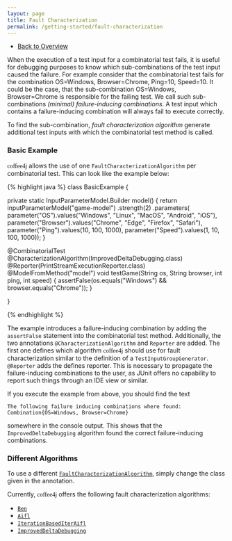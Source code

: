 ```yaml
---
layout: page
title: Fault Characterization
permalink: /getting-started/fault-characterization
---
```


* [Back to Overview](../getting-started/)

When the execution of a test input for a combinatorial test fails, it is useful for debugging purposes to know which
sub-combinations of the test input caused the failure.
For example consider that the combinatorial test fails for the combination OS=Windows, Browser=Chrome, Ping=10, Speed=10.
It could be the case, that the sub-combination OS=Windows, Browser=Chrome is responsible for the failing test.
We call such sub-combinations <i>(minimal) failure-inducing combinations</i>.
A test input which contains a failure-inducing combination will always fail to execute correctly.

To find the sub-combination, <i>fault characterization algorithm</i> generate additional test inputs with which the
combinatorial test method is called.

### Basic Example

<font style="font-family: 'Abril Fatface', serif;">coffee4j</font> allows the use of one `FaultCharacterizationAlgorithm`
per combinatorial test.
This can look like the example below:

{% highlight java %}
class BasicExample {

  private static InputParameterModel.Builder model() {
    return inputParameterModel("game-model")
        .strength(2)
        .parameters(
            parameter("OS").values("Windows", "Linux", "MacOS", "Android", "iOS"),
            parameter("Browser").values("Chrome", "Edge", "Firefox", "Safari"),
            parameter("Ping").values(10, 100, 1000),
            parameter("Speed").values(1, 10, 100, 1000));
  }

  @CombinatorialTest
  @CharacterizationAlgorithm(ImprovedDeltaDebugging.class)
  @Reporter(PrintStreamExecutionReporter.class)
  @ModelFromMethod("model")
  void testGame(String os, String browser, int ping, int speed) {
    assertFalse(os.equals("Windows") && browser.equals("Chrome"));
  }

}

{% endhighlight %}

The example introduces a failure-inducing combination by adding the `assertFalse` statement into the combinatorial test
method.
Additionally, the two annotations `@CharacterizationAlgorithm` and `Reporter` are added.
The first one defines which algorithm <font style="font-family: 'Abril Fatface', serif;">coffee4j</font> should use
for fault characterization similar to the definition of a `TestInputGroupGenerator`.
`@Reporter` adds the defines reporter.
This is necessary to propagate the failure-inducing combinations to the user, as JUnit offers no capability to report
such things through an IDE view or similar.

If you execute the example from above, you should find the text

```
The following failure inducing combinations where found:
Combination{OS=Windows, Browser=Chrome}
```

somewhere in the console output.
This shows that the `ImprovedDeltaDebugging` algorithm found the correct failure-inducing combinations.

### Different Algorithms

To use a different <a href="/apidocs/de/rwth/swc/coffee4j/engine/characterization/FaultCharacterizationAlgorithm.html">`FaultCharacterizationAlgorithm`</a>,
simply change the class given in the annotation.

Currently, <font style="font-family: 'Abril Fatface', serif;">coffee4j</font> offers the following fault characterization algorithms:

* <a href="/apidocs/de/rwth/swc/coffee4j/engine/characterization/ben/Ben.html">`Ben`</a>
* <a href="/apidocs/de/rwth/swc/coffee4j/engine/characterization/aifl/Aifl.html">`Aifl`</a>
* <a href="/apidocs/de/rwth/swc/coffee4j/engine/characterization/aifl/IterationBasedIterAifl.html">`IterationBasedIterAifl`</a>
* <a href="/apidocs/de/rwth/swc/coffee4j/engine/characterization/delta/ImprovedDeltaDebugging.html">`ImprovedDeltaDebugging`</a>
